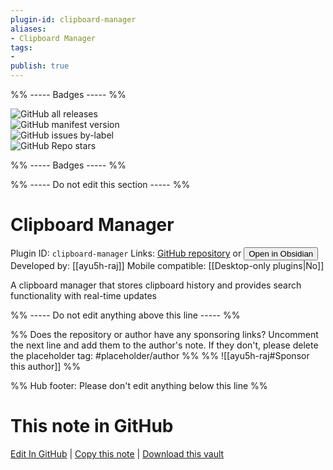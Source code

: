 ```yaml
---
plugin-id: clipboard-manager
aliases:
- Clipboard Manager
tags: 
- 
publish: true
---
```


%% ----- Badges ----- %%

![GitHub all releases](https://img.shields.io/github/downloads/ayu5h-raj/clipboard-manager/total?color=573E7A&logo=github&style=for-the-badge)   
![GitHub manifest version](https://img.shields.io/github/manifest-json/v/ayu5h-raj/clipboard-manager?color=573E7A&logo=github&style=for-the-badge)   
![GitHub issues by-label](https://img.shields.io/github/issues/ayu5h-raj/clipboard-manager/help%20wanted?color=573E7A&logo=github&style=for-the-badge)   
![GitHub Repo stars](https://img.shields.io/github/stars/ayu5h-raj/clipboard-manager?color=573E7A&logo=github&style=for-the-badge)

%% ----- Badges ----- %%

%% ----- Do not edit this section ----- %%

# Clipboard Manager

Plugin ID: `clipboard-manager`
Links: [GitHub repository](https://github.com/ayu5h-raj/clipboard-manager) or [<button id=HH>Open in Obsidian</button>](obsidian://show-plugin?id=clipboard-manager)
Developed by: [[ayu5h-raj]]
Mobile compatible: [[Desktop-only plugins|No]]

A clipboard manager that stores clipboard history and provides search functionality with real-time updates

%% ----- Do not edit anything above this line ----- %% 

%% Does the repository or author have any sponsoring links? Uncomment the next line and add them to the author's note. If they don't, please delete the placeholder tag: #placeholder/author %%
%% ![[ayu5h-raj#Sponsor this author]] %%

%% Hub footer: Please don't edit anything below this line %%

# This note in GitHub

<span class="git-footer">[Edit In GitHub](https://github.dev/obsidian-community/obsidian-hub/blob/main/02%20-%20Community%20Expansions/02.05%20All%20Community%20Expansions/Plugins/clipboard-manager.md "git-hub-edit-note") | [Copy this note](https://raw.githubusercontent.com/obsidian-community/obsidian-hub/main/02%20-%20Community%20Expansions/02.05%20All%20Community%20Expansions/Plugins/clipboard-manager.md "git-hub-copy-note") | [Download this vault](https://github.com/obsidian-community/obsidian-hub/archive/refs/heads/main.zip "git-hub-download-vault") </span>
